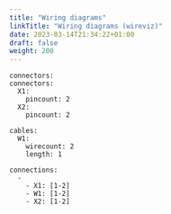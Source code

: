 ```yaml
---
title: "Wiring diagrams"
linkTitle: "Wiring diagrams (wireviz)"
date: 2023-03-14T21:34:22+01:00
draft: false
weight: 200
---
```


```wireviz { format="svg"}
connectors:
connectors:
  X1:
    pincount: 2
  X2:
    pincount: 2

cables:
  W1:
    wirecount: 2
    length: 1

connections:
  -
    - X1: [1-2]
    - W1: [1-2]
    - X2: [1-2]
```
